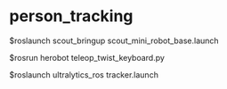 # person_tracking

$roslaunch scout_bringup scout_mini_robot_base.launch

$rosrun herobot teleop_twist_keyboard.py

$roslaunch ultralytics_ros tracker.launch
